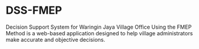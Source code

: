 # DSS-FMEP
Decision Support System for Waringin Jaya Village Office Using the FMEP Method is a web-based application designed to help village administrators make accurate and objective decisions.
